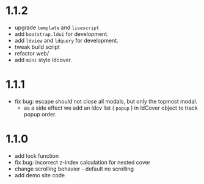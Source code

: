 # 1.1.2

 - upgrade `template` and `livescript`
 - add `bootstrap.ldui` for development.
 - add `ldview` and `ldquery` for development.
 - tweak build script
 - refactor web/
 - add `mini` style ldcover.


# 1.1.1

 - fix bug: escape should not close all modals, but only the topmost modal.
   - as a side effect we add an ldcv list ( `popup` ) in ldCover object to track popup order.


# 1.1.0

 - add lock function
 - fix bug: incorrect z-index calculation for nested cover
 - change scrolling behavior - default no scrolling
 - add demo site code

